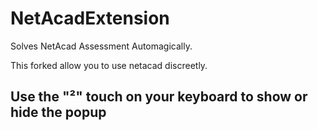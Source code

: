 # NetAcadExtension
Solves NetAcad Assessment Automagically.

This forked allow you to use netacad discreetly.

## Use the "²" touch on your keyboard to show or hide the popup

